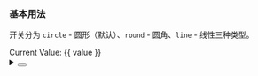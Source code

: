 ### 基本用法

开关分为 `circle` - 圆形（默认）、`round` - 圆角、`line` - 线性三种类型。

<div class="cell-demo vp-raw">
  <yc-space
    direction="vertical"
    size="large">
    <yc-switch
      v-model="value"
      checked-value="yes"
      unchecked-value="no" />
    <div>Current Value: {{ value }}</div>
  </yc-space>
</div>

<script setup>
import { ref } from 'vue';
const value = ref('');
</script>

<details>
<summary>
 <button class="code-btn"  >
    <icon-code />
 </button>
</summary>

```vue
<template>
  <yc-space
    direction="vertical"
    size="large">
    <yc-switch
      v-model="value"
      checked-value="yes"
      unchecked-value="no" />
    <div>Current Value: {{ value }}</div>
  </yc-space>
</template>

<script setup>
import { ref } from 'vue';
const value = ref('');
</script>
```

</details>
